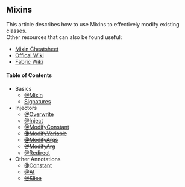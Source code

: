 ## Mixins

This article describes how to use Mixins to effectively modify existing classes.  
Other resources that can also be found useful:
* [Mixin Cheatsheet](https://github.com/2xsaiko/mixin-cheatsheet/blob/master/README.md)
* [Offical Wiki](https://github.com/SpongePowered/Mixin/wiki)
* [Fabric Wiki](https://fabricmc.net/wiki/tutorial:mixin_introduction)

#### Table of Contents
* Basics
	* [@Mixin](mixin.md)
	* [Signatures](signatures.md)
* Injectors
	* [@Overwrite](overwrite.md)
	* [@Inject](inject.md)
	* [@ModifyConstant](modify_constant.md)
	* ~~[@ModifyVariable](modify_variable.md)~~
	* ~~[@ModifyArgs](modify_args.md)~~
	* ~~[@ModifyArg](modify_arg.md)~~
	* [@Redirect](redirect.md)
* Other Annotations
	* [@Constant](constant.md)
	* [@At](at.md)
	* ~~[@Slice](slice.md)~~


